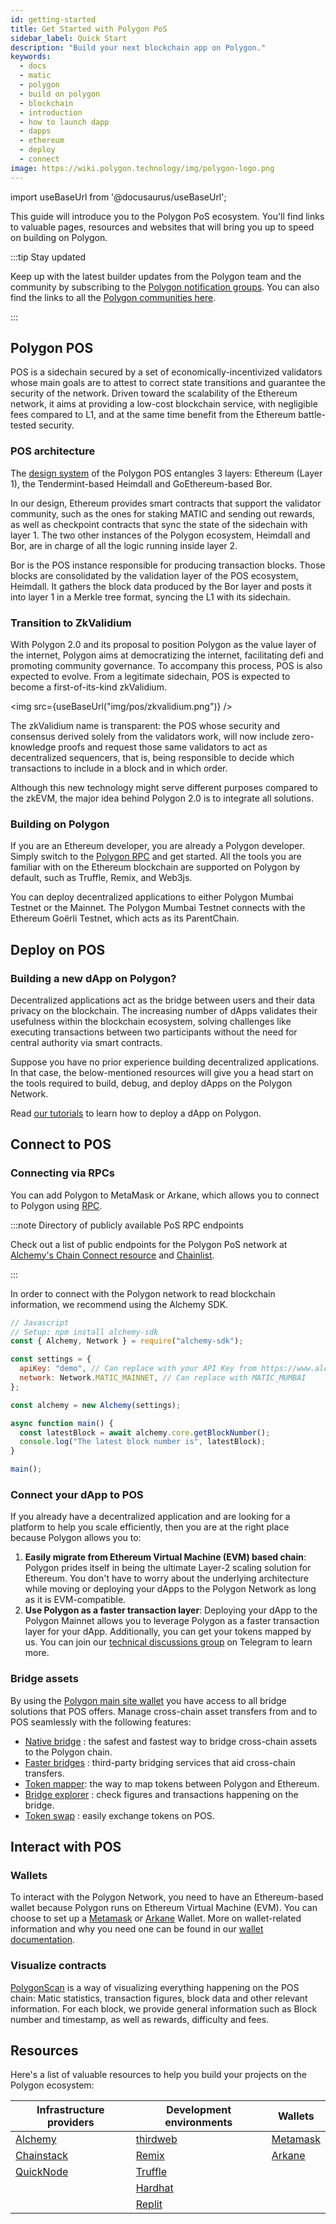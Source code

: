 ```yaml
---
id: getting-started
title: Get Started with Polygon PoS
sidebar_label: Quick Start
description: "Build your next blockchain app on Polygon."
keywords:
  - docs
  - matic
  - polygon
  - build on polygon
  - blockchain
  - introduction
  - how to launch dapp
  - dapps
  - ethereum
  - deploy
  - connect
image: https://wiki.polygon.technology/img/polygon-logo.png
---
```


import useBaseUrl from '@docusaurus/useBaseUrl';

This guide will introduce you to the Polygon PoS ecosystem. You'll find links to valuable pages, resources and websites that will bring you up to speed on building on Polygon.

:::tip Stay updated

Keep up with the latest builder updates from the Polygon team and the community by subscribing to the
[<ins>Polygon notification groups</ins>](https://polygon.technology/notifications/). You can also find the links to all the [<ins>Polygon communities here</ins>](https://polygon.technology/community/).

:::

## Polygon POS
POS is a sidechain secured by a set of economically-incentivized validators whose main goals are to attest to correct state transitions and guarantee the security of the network.
Driven toward the scalability of the Ethereum network, it aims at providing a low-cost blockchain service, with negligible fees compared to L1, and at the same time benefit from the Ethereum battle-tested security.

### POS architecture
The [design system](/docs/pos/polygon-architecture.md) of the Polygon POS entangles 3 layers: Ethereum (Layer 1), the Tendermint-based Heimdall and GoEthereum-based Bor.

In our design, Ethereum provides smart contracts that support the validator community, such as the ones for staking MATIC and sending out rewards, as well as checkpoint contracts that sync the state of the sidechain with layer 1.
The two other instances of the Polygon ecosystem, Heimdall and Bor, are in charge of all the logic running inside layer 2. 

Bor is the POS instance responsible for producing transaction blocks. Those blocks are consolidated by the validation layer of the POS ecosystem, Heimdall. It gathers the block data produced by the Bor layer and posts it into layer 1 in a Merkle tree format, syncing the L1 with its sidechain.
### Transition to ZkValidium
With Polygon 2.0 and its proposal to position Polygon as the value layer of the internet, Polygon aims at democratizing the internet, facilitating defi and promoting community governance. To accompany this process, POS is also expected to evolve. From a legitimate sidechain, POS is expected to become a first-of-its-kind zkValidium. 

<img src={useBaseUrl("img/pos/zkvalidium.png")} />

The zkValidium name is transparent: the POS whose security and consensus derived solely from the validators work, will now include zero-knowledge proofs and request those same validators to act as decentralized sequencers, that is, being responsible to decide which transactions to include in a block and in which order.

Although this new technology might serve different purposes compared to the zkEVM, the major idea behind Polygon 2.0 is to integrate all solutions. 

### Building on Polygon

If you are an Ethereum developer, you are already a Polygon developer. Simply switch to the [Polygon RPC](https://polygon-rpc.com/) and get started. All the tools you are familiar with on the Ethereum blockchain are supported on Polygon by default, such as Truffle, Remix, and Web3js.

You can deploy decentralized applications to either Polygon Mumbai Testnet or the Mainnet. The Polygon Mumbai Testnet connects with the Ethereum Goërli Testnet, which acts as its ParentChain.

## Deploy on POS

### Building a new dApp on Polygon?

Decentralized applications act as the bridge between users and their data privacy on the blockchain. The increasing number of dApps validates their usefulness within the blockchain ecosystem, solving challenges like executing transactions between two participants without the need for central authority via smart contracts.

Suppose you have no prior experience building decentralized applications. In that case, the below-mentioned resources will give you a head start on the tools required to build, debug, and deploy dApps on the Polygon Network.

Read [our tutorials](/docs/category/deploy-a-contract) to learn how to deploy a dApp on Polygon.

## Connect to POS

### Connecting via RPCs

You can add Polygon to MetaMask or Arkane, which allows you to connect to Polygon using [RPC](https://docs.polygon.technology/docs/tools/wallets/metamask/config-polygon-on-metamask/).

:::note Directory of publicly available PoS RPC endpoints

Check out a list of public endpoints for the Polygon PoS network at [<ins>Alchemy's Chain Connect resource</ins>](https://www.alchemy.com/chain-connect/chain/polygon-pos) and [<ins>Chainlist</ins>](https://chainlist.org/chain/137).

:::

In order to connect with the Polygon network to read blockchain information, we recommend using the Alchemy SDK.

```js
// Javascript
// Setup: npm install alchemy-sdk
const { Alchemy, Network } = require("alchemy-sdk");

const settings = {
  apiKey: "demo", // Can replace with your API Key from https://www.alchemy.com
  network: Network.MATIC_MAINNET, // Can replace with MATIC_MUMBAI
};

const alchemy = new Alchemy(settings);

async function main() {
  const latestBlock = await alchemy.core.getBlockNumber();
  console.log("The latest block number is", latestBlock);
}

main();

```

### Connect your dApp to POS

If you already have a decentralized application and are looking for a platform to help you scale efficiently, then you are at the right place because Polygon allows you to:

1. **Easily migrate from Ethereum Virtual Machine (EVM) based chain**: Polygon prides itself in being the ultimate Layer-2 scaling solution for Ethereum. You don't have to worry about the underlying architecture while moving or deploying your dApps to the Polygon Network as long as it is EVM-compatible.
2. **Use Polygon as a faster transaction layer**: Deploying your dApp to the Polygon Mainnet allows you to leverage Polygon as a faster transaction layer for your dApp. Additionally, you can get your tokens mapped by us. You can join our [technical discussions group](http://bit.ly/matic-technical-group) on Telegram to learn more.

### Bridge assets

By using the [Polygon main site wallet](https://wallet.polygon.technology/) you have access to all bridge solutions that POS offers. Manage cross-chain asset transfers from and to POS seamlessly with the following features:

- [Native bridge](https://wallet.polygon.technology/polygon/bridge/deposit) : the safest and fastest way to bridge cross-chain assets to the Polygon chain. 
- [Faster bridges](https://wallet.polygon.technology/polygon/fast-withdraw) : third-party bridging services that aid cross-chain transfers.
- [Token mapper](https://mapper.polygon.technology/): the way to map tokens between Polygon and Ethereum.
- [Bridge explorer](https://bridge-explorer.polygon.technology/deposits) : check figures and transactions happening on the bridge.
- [Token swap](https://wallet.polygon.technology/polygon/token-swap) : easily exchange tokens on POS.

## Interact with POS
### Wallets

To interact with the Polygon Network, you need to have an Ethereum-based wallet because Polygon runs on Ethereum Virtual Machine (EVM). You can choose to set up a [Metamask](https://github.com/0xPolygon/wiki/blob/master/docs/tools/wallets/metamask/overview.md) or [Arkane](https://github.com/0xPolygon/wiki/blob/master/docs/develop/wallets/arkane/intro_arkane.md) Wallet. More on wallet-related information and why you need one can be found in our [wallet documentation](https://docs.polygon.technology/docs/develop/wallets/getting-started).

### Visualize contracts
[PolygonScan](https://polygonscan.com/) is a way of visualizing everything happening on the POS chain: Matic statistics, transaction figures, block data and other relevant information. For each block, we provide general information such as Block number and timestamp, as well as rewards, difficulty and fees. 

## Resources

Here's a list of valuable resources to help you build your projects on the Polygon ecosystem:

| Infrastructure providers                                                         | Development environments                                        | Wallets                                                                          |
|----------------------------------------------------------------------------------|-----------------------------------------------------------------|----------------------------------------------------------------------------------|
| [Alchemy](https://github.com/0xPolygon/wiki/blob/master/docs/develop/alchemy.md) | [thirdweb](https://portal.thirdweb.com/)                        | [Metamask](https://docs.polygon.technology/docs/tools/wallets/metamask/overview) |
| [Chainstack](https://chainstack.com/)                                            | [Remix](https://docs.polygon.technology/docs/develop/remix/)    | [Arkane](https://docs.polygon.technology/docs/develop/wallets/arkane/intro)      |
| [QuickNode](https://www.quicknode.com/)                                          | [Truffle](https://docs.polygon.technology/docs/develop/truffle) |                                                                                  |
|                                                                                  | [Hardhat](https://hardhat.org/)                                 |                                                                                  |
|                                                                                  | [Replit](https://replit.com/)                                   |                                                                                  |
